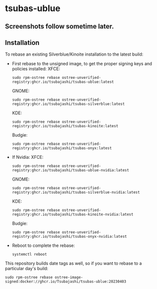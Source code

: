 # tsubas-ublue

## Screenshots follow sometime later.

## Installation

To rebase an existing Silverblue/Kinoite installation to the latest build:

- First rebase to the unsigned image, to get the proper signing keys and policies installed:
  XFCE:
  ```
  sudo rpm-ostree rebase ostree-unverified-registry:ghcr.io/tsubajashi/tsubas-ublue:latest
  ```
  GNOME:
  ```
  sudo rpm-ostree rebase ostree-unverified-registry:ghcr.io/tsubajashi/tsubas-silverblue:latest
  ```
  KDE:
  ```
  sudo rpm-ostree rebase ostree-unverified-registry:ghcr.io/tsubajashi/tsubas-kinoite:latest
  ```
  Budgie:
  ```
  sudo rpm-ostree rebase ostree-unverified-registry:ghcr.io/tsubajashi/tsubas-onyx:latest
  ```
- If Nvidia:
  XFCE:
  ```
  sudo rpm-ostree rebase ostree-unverified-registry:ghcr.io/tsubajashi/tsubas-ublue-nvidia:latest
  ```
  GNOME:
  ```
  sudo rpm-ostree rebase ostree-unverified-registry:ghcr.io/tsubajashi/tsubas-silverblue-nvidia:latest
  ```
  KDE:
  ```
  sudo rpm-ostree rebase ostree-unverified-registry:ghcr.io/tsubajashi/tsubas-kinoite-nvidia:latest
  ```
  Budgie:
  ```
  sudo rpm-ostree rebase ostree-unverified-registry:ghcr.io/tsubajashi/tsubas-onyx-nvidia:latest
  ```
- Reboot to complete the rebase:
  ```
  systemctl reboot
  ```

This repository builds date tags as well, so if you want to rebase to a particular day's build:

```
sudo rpm-ostree rebase ostree-image-signed:docker://ghcr.io/Tsubajashi/tsubas-ublue:20230403
```